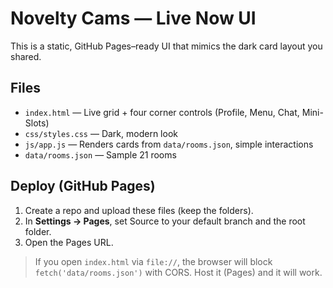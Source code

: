 # Novelty Cams — Live Now UI
This is a static, GitHub Pages–ready UI that mimics the dark card layout you shared.

## Files
- `index.html` — Live grid + four corner controls (Profile, Menu, Chat, Mini-Slots)
- `css/styles.css` — Dark, modern look
- `js/app.js` — Renders cards from `data/rooms.json`, simple interactions
- `data/rooms.json` — Sample 21 rooms

## Deploy (GitHub Pages)
1. Create a repo and upload these files (keep the folders).
2. In **Settings → Pages**, set Source to your default branch and the root folder.
3. Open the Pages URL.

> If you open `index.html` via `file://`, the browser will block `fetch('data/rooms.json')` with CORS. Host it (Pages) and it will work.
